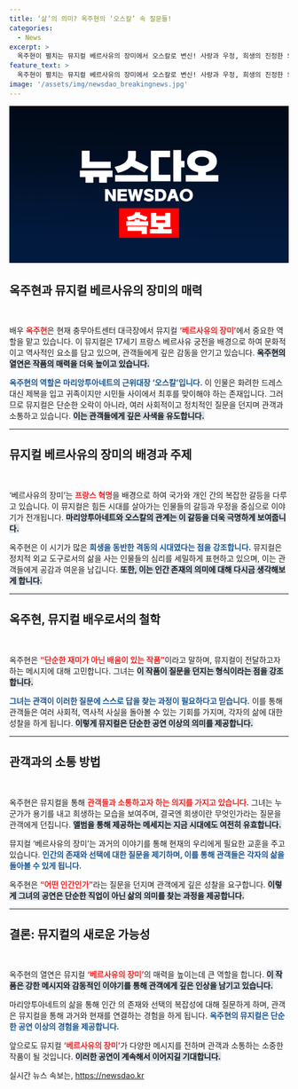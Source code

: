 ```yaml
---
title: ‘삶’의 의미? 옥주현의 ‘오스칼’ 속 질문들!
categories:
  - News
excerpt: >
  옥주현이 펼치는 뮤지컬 베르사유의 장미에서 오스칼로 변신! 사랑과 우정, 희생의 진정한 의미를 탐구하며 반전 매력을 선보인다. 역사를 배경으로 한 흥미진진한 이야기, 놓치지 마세요!
feature_text: >
  옥주현이 펼치는 뮤지컬 베르사유의 장미에서 오스칼로 변신! 사랑과 우정, 희생의 진정한 의미를 탐구하며 반전 매력을 선보인다. 역사를 배경으로 한 흥미진진한 이야기, 놓치지 마세요!
image: '/assets/img/newsdao_breakingnews.jpg'
---
```


<p><img src="/assets/img/newsdao_breakingnews.jpg" alt="pcversion 속보" /></p>

<h2 data-ke-size="size26">옥주현과 뮤지컬 베르사유의 장미의 매력</h2>

<p data-ke-size="size16">&nbsp;</p>

<p data-ke-size="size16">배우 <b><span style="color: #ee2323;">옥주현</span></b>은 현재 충무아트센터 대극장에서 뮤지컬 <b><span style="color: #ee2323;">‘베르사유의 장미’</span></b>에서 중요한 역할을 맡고 있습니다. 이 뮤지컬은 17세기 프랑스 베르사유 궁전을 배경으로 하여 문화적이고 역사적인 요소를 담고 있으며, 관객들에게 깊은 감동을 안기고 있습니다. <b><span style="background-color: #21538527;">옥주현의 열연은 작품의 매력을 더욱 높이고 있습니다.</span></b></p>

<p data-ke-size="size16"> <b><span style="color: #1a5490;">옥주현의 역할은 마리앙투아네트의 근위대장 ‘오스칼’입니다.</span></b> 이 인물은 화려한 드레스 대신 제복을 입고 귀족이지만 시민들 사이에서 최후를 맞이해야 하는 존재입니다. 그러므로 뮤지컬은 단순한 오락이 아니라, 여러 사회적이고 정치적인 질문을 던지며 관객과 소통하고 있습니다. <b><span style="background-color: #21538527;">이는 관객들에게 깊은 사색을 유도합니다.</span></b></p>

<hr>

<h2 data-ke-size="size26">뮤지컬 베르사유의 장미의 배경과 주제</h2>

<p data-ke-size="size16">&nbsp;</p>

<p data-ke-size="size16">‘베르사유의 장미’는 <b><span style="color: #ee2323;">프랑스 혁명</span></b>을 배경으로 하여 국가와 개인 간의 복잡한 갈등을 다루고 있습니다. 이 뮤지컬은 힘든 시대를 살아가는 인물들의 갈등과 우정을 중심으로 이야기가 전개됩니다. <b><span style="background-color: #21538527;">마리앙투아네트와 오스칼의 관계는 이 갈등을 더욱 극명하게 보여줍니다.</span></b></p>

<p data-ke-size="size16">옥주현은 이 시기가 많은 <b><span style="color: #1a5490;">희생을 동반한 격동의 시대였다는 점을 강조합니다.</span></b> 뮤지컬은 정치적 외교 도구로서의 삶을 사는 인물들의 심리를 세밀하게 표현하고 있으며, 이는 관객들에게 공감과 여운을 남깁니다. <b><span style="background-color: #21538527;">또한, 이는 인간 존재의 의미에 대해 다시금 생각해보게 합니다.</span></b></p>

<hr>

<h2 data-ke-size="size26">옥주현, 뮤지컬 배우로서의 철학</h2>

<p data-ke-size="size16">&nbsp;</p>

<p data-ke-size="size16">옥주현은 <b><span style="color: #ee2323;">“단순한 재미가 아닌 배움이 있는 작품”</span></b>이라고 말하며, 뮤지컬이 전달하고자 하는 메시지에 대해 고민합니다. 그녀는 <b><span style="background-color: #21538527;">이 작품이 질문을 던지는 형식이라는 점을 강조합니다.</span></b></p>

<p data-ke-size="size16"><b><span style="color: #1a5490;">그녀는 관객이 이러한 질문에 스스로 답을 찾는 과정이 필요하다고 믿습니다.</span></b> 이를 통해 관객들은 여러 사회적, 역사적 사실을 돌아볼 수 있는 기회를 가지며, 각자의 삶에 대한 성찰을 하게 됩니다. <b><span style="background-color: #21538527;">이렇게 뮤지컬은 단순한 공연 이상의 의미를 제공합니다.</span></b></p>

<hr>

<h2 data-ke-size="size26">관객과의 소통 방법</h2>

<p data-ke-size="size16">&nbsp;</p>

<p data-ke-size="size16">옥주현은 뮤지컬을 통해 <b><span style="color: #ee2323;">관객들과 소통하고자 하는 의지를 가지고 있습니다.</span></b> 그녀는 누군가가 용기를 내고 희생하는 모습을 보여주며, 결국엔 희생이란 무엇인가라는 질문을 관객에게 던집니다. <b><span style="background-color: #21538527;">앨범을 통해 제공하는 메세지는 지금 시대에도 여전히 유효합니다.</span></b></p>

<p data-ke-size="size16">뮤지컬 ‘베르사유의 장미’는 과거의 이야기를 통해 현재의 우리에게 필요한 교훈을 주고 있습니다. <b><span style="color: #1a5490;">인간의 존재와 선택에 대한 질문을 제기하며, 이를 통해 관객들은 각자의 삶을 돌아볼 수 있게 됩니다.</span></b></p>

<p data-ke-size="size16">옥주현은 <b><span style="color: #ee2323;">“어떤 인간인가”</span></b>라는 질문을 던지며 관객에게 깊은 성찰을 요구합니다. <b><span style="background-color: #21538527;">이렇게 그녀의 공연은 단순한 직업이 아닌 삶의 의미를 찾는 과정을 제공합니다.</span></b></p>

<hr>

<h2 data-ke-size="size26">결론: 뮤지컬의 새로운 가능성</h2>

<p data-ke-size="size16">&nbsp;</p>

<p data-ke-size="size16">옥주현의 열연은 뮤지컬 <b><span style="color: #ee2323;">‘베르사유의 장미’</span></b>의 매력을 높이는데 큰 역할을 합니다. <b><span style="background-color: #21538527;">이 작품은 강한 메시지와 감동적인 이야기를 통해 관객에게 깊은 인상을 남기고 있습니다.</span></b></p>

<p data-ke-size="size16">마리앙투아네트의 삶을 통해 인간 의 존재와 선택의 복잡성에 대해 질문하게 하며, 관객은 뮤지컬을 통해 과거와 현재를 연결하는 경험을 하게 됩니다. <b><span style="color: #1a5490;">옥주현의 뮤지컬은 단순한 공연 이상의 경험을 제공합니다.</span></b></p>

<p data-ke-size="size16">앞으로도 뮤지컬 <b><span style="color: #ee2323;">‘베르사유의 장미’</span></b>가 다양한 메시지를 전하며 관객과 소통하는 소중한 작품이 될 것입니다. <b><span style="background-color: #21538527;">이러한 공연이 계속해서 이어지길 기대합니다.</span></b></p>
실시간 뉴스 속보는, <a href="https://newsdao.kr" rel="dofollow">https://newsdao.kr</a>


